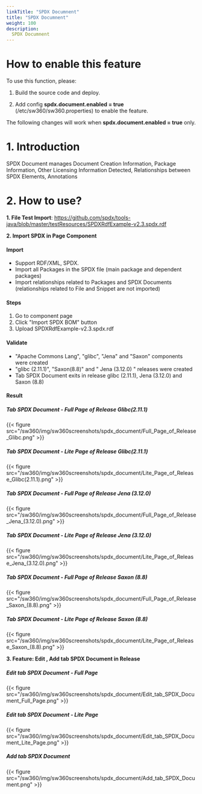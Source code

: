 ```yaml
---
linkTitle: "SPDX Documnent"
title: "SPDX Documnent"
weight: 100
description: 
  SPDX Documnent
---
```


# **How to enable this feature**

To use this function, please:

1. Build the source code and deploy.

2. Add config **spdx.document.enabled = true** (/etc/sw360/sw360.properties) to enable the feature.

The following changes will work when **spdx.document.enabled = true** only.

# **1. Introduction**

SPDX Document manages Document Creation Information, Package Information, Other Licensing Information Detected, Relationships between SPDX Elements, Annotations

# **2. How to use?**
**1. File Test Import**: https://github.com/spdx/tools-java/blob/master/testResources/SPDXRdfExample-v2.3.spdx.rdf

**2. Import SPDX in Page Component**

#### Import

- Support RDF/XML, SPDX. 
- Import all Packages in the SPDX file (main package and dependent packages)
- Import relationships related to Packages and SPDX Documents (relationships related to File and Snippet are not imported)


#### Steps
1. Go to component page
2. Click "Import SPDX BOM" button
3. Upload SPDXRdfExample-v2.3.spdx.rdf

#### Validate

- "Apache Commons Lang", "glibc",  "Jena" and "Saxon" components were created
- "glibc (2.11.1)", "Saxon(8.8)" and " Jena (3.12.0) " releases were created
- Tab SPDX Document  exits in release glibc (2.11.1), Jena (3.12.0) and Saxon (8.8)

#### Result

##### Tab SPDX Document - Full Page of Release Glibc(2.11.1)

{{< figure src="/sw360/img/sw360screenshots/spdx_document/Full_Page_of_Release_Glibc.png" >}}

##### Tab SPDX Document - Lite Page of Release Glibc(2.11.1) 
{{< figure src="/sw360/img/sw360screenshots/spdx_document/Lite_Page_of_Release_Glibc(2.11.1).png" >}}


##### Tab SPDX Document  - Full Page of Release Jena (3.12.0)
{{< figure src="/sw360/img/sw360screenshots/spdx_document/Full_Page_of_Release_Jena_(3.12.0).png" >}}

##### Tab SPDX Document - Lite Page of Release  Jena (3.12.0)
{{< figure src="/sw360/img/sw360screenshots/spdx_document/Lite_Page_of_Release_Jena_(3.12.0).png" >}}


##### Tab SPDX Document  - Full Page of Release Saxon (8.8)
{{< figure src="/sw360/img/sw360screenshots/spdx_document/Full_Page_of_Release_Saxon_(8.8).png" >}}

##### Tab SPDX Document - Lite Page of Release  Saxon (8.8)
{{< figure src="/sw360/img/sw360screenshots/spdx_document/Lite_Page_of_Release_Saxon_(8.8).png" >}}


**3. Feature: Edit , Add tab SPDX Document in Release**

##### Edit tab SPDX Document - Full Page
{{< figure src="/sw360/img/sw360screenshots/spdx_document/Edit_tab_SPDX_Document_Full_Page.png" >}}

##### Edit tab SPDX Document - Lite Page
{{< figure src="/sw360/img/sw360screenshots/spdx_document/Edit_tab_SPDX_Document_Lite_Page.png" >}}


##### Add tab SPDX Document
{{< figure src="/sw360/img/sw360screenshots/spdx_document/Add_tab_SPDX_Document.png" >}}